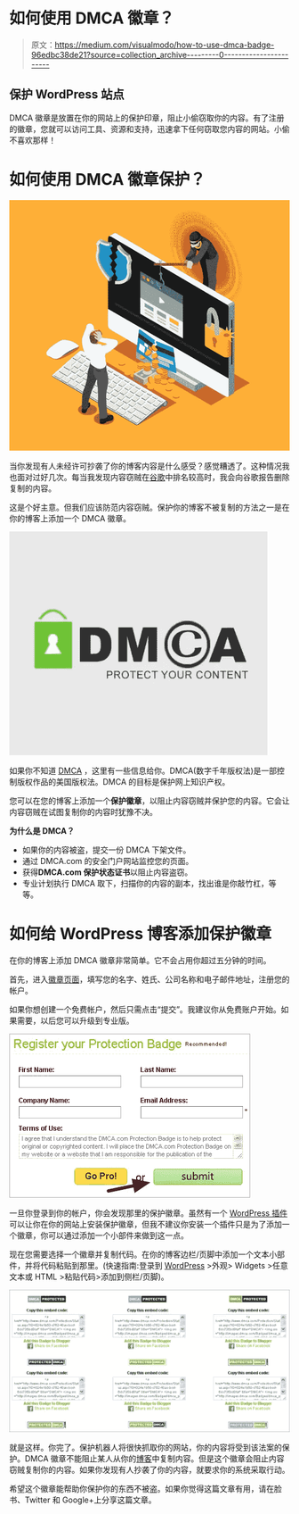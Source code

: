# 如何使用 DMCA 徽章？

> 原文：<https://medium.com/visualmodo/how-to-use-dmca-badge-96edbc38de21?source=collection_archive---------0----------------------->

## 保护 WordPress 站点

DMCA 徽章是放置在你的网站上的保护印章，阻止小偷窃取你的内容。有了注册的徽章，您就可以访问工具、资源和支持，迅速拿下任何窃取您内容的网站。小偷不喜欢那样！

# 如何使用 DMCA 徽章保护？

![](img/f475e8ebd4fa014bdbf029f270d48c73.png)

当你发现有人未经许可抄袭了你的博客内容是什么感受？感觉糟透了。这种情况我也面对过好几次。每当我发现内容窃贼在[谷歌](https://visualmodo.com/)中排名较高时，我会向谷歌报告删除复制的内容。

这是个好主意。但我们应该防范内容窃贼。保护你的博客不被复制的方法之一是在你的博客上添加一个 DMCA 徽章。

![](img/587626fdd665a3a7fa7d353856bbe637.png)

如果你不知道 [DMCA](https://visualmodo.com/) ，这里有一些信息给你。DMCA(数字千年版权法)是一部控制版权作品的美国版权法。DMCA 的目标是保护网上知识产权。

您可以在您的博客上添加一个**保护徽章**，以阻止内容窃贼并保护您的内容。它会让内容窃贼在试图复制你的内容时犹豫不决。

**为什么是 DMCA？**

*   如果你的内容被盗，提交一份 DMCA 下架文件。
*   通过 DMCA.com 的安全门户网站监控您的页面。
*   获得**DMCA.com 保护状态证书**以阻止内容盗窃。
*   专业计划执行 DMCA 取下，扫描你的内容的副本，找出谁是你敲竹杠，等等。

# 如何给 WordPress 博客添加保护徽章

在你的博客上添加 DMCA 徽章非常简单。它不会占用你超过五分钟的时间。

首先，进入[徽章页面](http://www.dmca.com/)，填写您的名字、姓氏、公司名称和电子邮件地址，注册您的帐户。

如果你想创建一个免费帐户，然后只需点击“提交”。我建议你从免费账户开始。如果需要，以后您可以升级到专业版。

![](img/748943c2f8b903df4344e094e4719fa1.png)

一旦你登录到你的帐户，你会发现那里的保护徽章。虽然有一个 [WordPress 插件](http://wordpress.org/plugins/dmca-badge/)可以让你在你的网站上安装保护徽章，但我不建议你安装一个插件只是为了添加一个徽章，你可以通过添加一个小部件来做到这一点。

现在您需要选择一个徽章并复制代码。在你的博客边栏/页脚中添加一个文本小部件，并将代码粘贴到那里。(快速指南:登录到 [WordPress](https://visualmodo.com/) >外观> Widgets >任意文本或 HTML >粘贴代码>添加到侧栏/页脚)。

![](img/9bea0856972017080398abda02e75990.png)

就是这样。你完了。保护机器人将很快抓取你的网站，你的内容将受到该法案的保护。DMCA 徽章不能阻止某人从你的[博客](https://visualmodo.com/)中复制内容。但是这个徽章会阻止内容窃贼复制你的内容。如果你发现有人抄袭了你的内容，就要求你的系统采取行动。

希望这个徽章能帮助你保护你的东西不被盗。如果你觉得这篇文章有用，请在脸书、Twitter 和 Google+上分享这篇文章。